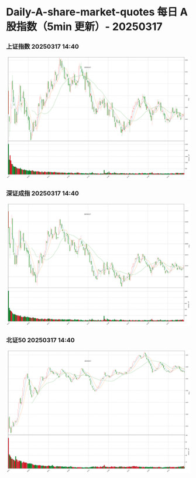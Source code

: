 
# Daily-A-share-market-quotes 每日 A 股指数（5min 更新）- 20250317

### 上证指数 20250317 14:40
![](./fig/2025/3/20250317-sh000001.png)

### 深证成指 20250317 14:40
![](./fig/2025/3/20250317-sz399001.png)

### 北证50 20250317 14:40
![](./fig/2025/3/20250317-bj899050.png)
